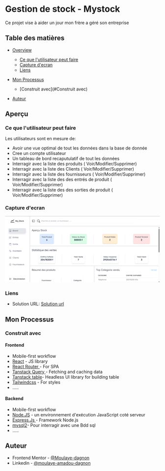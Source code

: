 # Gestion de stock - Mystock

Ce projet vise à aider un jour mon frère a géré son entreprise

## Table des matières

- [Overview](#overview)
  - [Ce que l'utilisateur peut faire](#utilisateurs)
  - [Capture d'ecran](#Captured'ecran)
  - [Liens](#Liens)
- [Mon Processus](#my-process)

  - [Construit avec](#Construit avec)

- [Auteur](#Auteur)

## Aperçu

### Ce que l'utilisateur peut faire

Les utilisateurs sont en mesure de:

- Avoir une vue optimal de tout les données dans la base de donnée
- Cree un compte utilisateur
- Un tableau de bord recaputulatif de tout les données
- Interragir avec la liste des produits ( Voir/Modifier/Supprimer)
- Interragir avec la liste des Clients ( Voir/Modifier/Supprimer)
- Interragir avec la liste des fournisseurs ( Voir/Modifier/Supprimer)
- Interragir avec la liste des des entrés de produit ( Voir/Modifier/Supprimer)
- Interragir avec la liste des des sorties de produit ( Voir/Modifier/Supprimer)

### Capture d'ecran

![](./preview.png)

### Liens

- Solution URL: [Solution url](https://github.com/Moulaye-dagnon/gestion_de_stock)


## Mon Processus

### Construit avec 
#### Frontend

- Mobile-first workflow
- [React](https://reactjs.org/) - JS library
- [React Router ](https://reactrouter.com/home) - For SPA
- [Tanstack Query ](https://tanstack.com/query/latest/docs/framework/react/overview) - Fetching and caching data
- [Tanstack table](https://tanstack.com/table/latest/docs/introduction)- Headless UI library for building table
- [Tailwindcss](https://tailwindcss.com/) - For styles
- .....

#### Backend

- Mobile-first workflow
- [Node.JS](https://nodejs.org/fr) - un environnement d'exécution JavaScript coté serveur
- [Express.Js ](https://expressjs.com/) - Framework Node.js
- [mysql2](https://sidorares.github.io/node-mysql2/docs)- Pour interragir avec une Bdd sql
- .....

## Auteur

- Frontend Mentor - [@Moulaye-dagnon](https://www.frontendmentor.io/profile/Moulaye-dagnon)
- Linkedin - [@moulaye-amadou-dagnon](https://www.linkedin.com/in/moulaye-amadou-dagnon-07a224292/)
